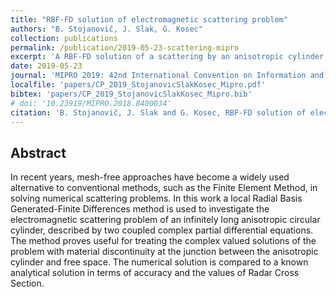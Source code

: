 ```yaml
---
title: "RBF-FD solution of electromagnetic scattering problem"
authors: "B. Stojanovič, J. Slak, G. Kosec"
collection: publications
permalink: /publication/2019-05-23-scattering-mipro
excerpt: 'A RBF-FD solution of a scattering by an anisotropic cylinder, showing the capability of Medusa handling comupled domains and complex numbers.'
date: 2019-05-23
journal: 'MIPRO 2019: 42nd International Convention on Information and Communication Technology, Electronics and Microelectronics, May 20–24, 2019, Opatija, Croatia'
localfile: 'papers/CP_2019_StojanovicSlakKosec_Mipro.pdf'
bibtex: 'papers/CP_2019_StojanovicSlakKosec_Mipro.bib'
# doi: '10.23919/MIPRO.2018.8400034'
citation: 'B. Stojanovič, J. Slak and G. Kosec, RBF-FD solution of electromagnetic scattering problem, in: MIPRO 2019: 42nd International Convention on Information and Communication Technology, Electronics and Microelectronics, May 20–24, 2019, Opatija, Croatia (ed. K. Skala), MIPRO proceedings, IEEE, Croatian Society for Information and Communication Technology, Electronics and Microelectronics, 2019.'
---
```


## Abstract

In recent years, mesh-free approaches have become a widely used
alternative to conventional methods, such as the Finite Element Method, in solving
numerical scattering problems. In this work a local Radial Basis
Generated-Finite Differences method is used to investigate the electromagnetic
scattering problem of an infinitely long anisotropic circular cylinder, described
by two coupled complex partial differential equations.
The method proves useful for treating the complex valued solutions of the
problem with material discontinuity at the junction between the anisotropic
cylinder and free space. The numerical solution is compared to a known analytical
solution in terms of accuracy and the values of Radar Cross Section.
